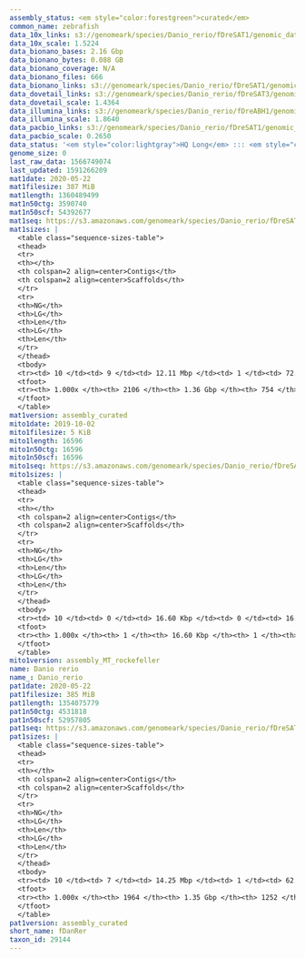 ```yaml
---
assembly_status: <em style="color:forestgreen">curated</em>
common_name: zebrafish
data_10x_links: s3://genomeark/species/Danio_rerio/fDreSAT1/genomic_data/10x/<br>
data_10x_scale: 1.5224
data_bionano_bases: 2.16 Gbp
data_bionano_bytes: 0.088 GB
data_bionano_coverage: N/A
data_bionano_files: 666
data_bionano_links: s3://genomeark/species/Danio_rerio/fDreSAT1/genomic_data/bionano/<br>
data_dovetail_links: s3://genomeark/species/Danio_rerio/fDreSAT3/genomic_data/dovetail/<br>
data_dovetail_scale: 1.4364
data_illumina_links: s3://genomeark/species/Danio_rerio/fDreABH1/genomic_data/illumina/<br>s3://genomeark/species/Danio_rerio/fDreTuH1/genomic_data/illumina/<br>
data_illumina_scale: 1.8640
data_pacbio_links: s3://genomeark/species/Danio_rerio/fDreSAT1/genomic_data/pacbio/<br>
data_pacbio_scale: 0.2650
data_status: '<em style="color:lightgray">HQ Long</em> ::: <em style="color:lightgray">Long</em> ::: <em style="color:lightgray">Short</em> ::: <em style="color:lightgray">Phasing</em> ::: <em style="color:lightgray">Scaffolding</em>'
genome_size: 0
last_raw_data: 1566749074
last_updated: 1591266209
mat1date: 2020-05-22
mat1filesize: 387 MiB
mat1length: 1360489499
mat1n50ctg: 3590740
mat1n50scf: 54392677
mat1seq: https://s3.amazonaws.com/genomeark/species/Danio_rerio/fDreSAT1/assembly_curated/fDreSAT1.mat.cur.20200522.fasta.gz
mat1sizes: |
  <table class="sequence-sizes-table">
  <thead>
  <tr>
  <th></th>
  <th colspan=2 align=center>Contigs</th>
  <th colspan=2 align=center>Scaffolds</th>
  </tr>
  <tr>
  <th>NG</th>
  <th>LG</th>
  <th>Len</th>
  <th>LG</th>
  <th>Len</th>
  </tr>
  </thead>
  <tbody>
  <tr><td> 10 </td><td> 9 </td><td> 12.11 Mbp </td><td> 1 </td><td> 72.59 Mbp </td></tr>  <tr><td> 20 </td><td> 22 </td><td> 8.09 Mbp </td><td> 4 </td><td> 59.97 Mbp </td></tr>  <tr><td> 30 </td><td> 42 </td><td> 5.79 Mbp </td><td> 6 </td><td> 59.35 Mbp </td></tr>  <tr><td> 40 </td><td> 68 </td><td> 4.64 Mbp </td><td> 8 </td><td> 55.94 Mbp </td></tr>  <tr style="background-color:#cccccc;"><td> 50 </td><td> 102 </td><td style="background-color:#88ff88;"> 3.59 Mbp </td><td> 11 </td><td style="background-color:#88ff88;"> 54.39 Mbp </td></tr>  <tr><td> 60 </td><td> 143 </td><td> 2.91 Mbp </td><td> 13 </td><td> 53.21 Mbp </td></tr>  <tr><td> 70 </td><td> 198 </td><td> 2.10 Mbp </td><td> 16 </td><td> 49.38 Mbp </td></tr>  <tr><td> 80 </td><td> 278 </td><td> 1.39 Mbp </td><td> 19 </td><td> 45.93 Mbp </td></tr>  <tr><td> 90 </td><td> 425 </td><td> 0.55 Mbp </td><td> 22 </td><td> 38.89 Mbp </td></tr>  <tr><td> 100 </td><td> 2105 </td><td> 1.02 Kbp </td><td> 753 </td><td> 1.02 Kbp </td></tr>  </tbody>
  <tfoot>
  <tr><th> 1.000x </th><th> 2106 </th><th> 1.36 Gbp </th><th> 754 </th><th> 1.36 Gbp </th></tr>
  </tfoot>
  </table>
mat1version: assembly_curated
mito1date: 2019-10-02
mito1filesize: 5 KiB
mito1length: 16596
mito1n50ctg: 16596
mito1n50scf: 16596
mito1seq: https://s3.amazonaws.com/genomeark/species/Danio_rerio/fDreSAT1/assembly_MT_rockefeller/fDreSAT1.MT.20191002.fasta.gz
mito1sizes: |
  <table class="sequence-sizes-table">
  <thead>
  <tr>
  <th></th>
  <th colspan=2 align=center>Contigs</th>
  <th colspan=2 align=center>Scaffolds</th>
  </tr>
  <tr>
  <th>NG</th>
  <th>LG</th>
  <th>Len</th>
  <th>LG</th>
  <th>Len</th>
  </tr>
  </thead>
  <tbody>
  <tr><td> 10 </td><td> 0 </td><td> 16.60 Kbp </td><td> 0 </td><td> 16.60 Kbp </td></tr>  <tr><td> 20 </td><td> 0 </td><td> 16.60 Kbp </td><td> 0 </td><td> 16.60 Kbp </td></tr>  <tr><td> 30 </td><td> 0 </td><td> 16.60 Kbp </td><td> 0 </td><td> 16.60 Kbp </td></tr>  <tr><td> 40 </td><td> 0 </td><td> 16.60 Kbp </td><td> 0 </td><td> 16.60 Kbp </td></tr>  <tr style="background-color:#cccccc;"><td> 50 </td><td> 0 </td><td style="background-color:#ff8888;"> 16.60 Kbp </td><td> 0 </td><td style="background-color:#ff8888;"> 16.60 Kbp </td></tr>  <tr><td> 60 </td><td> 0 </td><td> 16.60 Kbp </td><td> 0 </td><td> 16.60 Kbp </td></tr>  <tr><td> 70 </td><td> 0 </td><td> 16.60 Kbp </td><td> 0 </td><td> 16.60 Kbp </td></tr>  <tr><td> 80 </td><td> 0 </td><td> 16.60 Kbp </td><td> 0 </td><td> 16.60 Kbp </td></tr>  <tr><td> 90 </td><td> 0 </td><td> 16.60 Kbp </td><td> 0 </td><td> 16.60 Kbp </td></tr>  <tr><td> 100 </td><td> 0 </td><td> 16.60 Kbp </td><td> 0 </td><td> 16.60 Kbp </td></tr>  </tbody>
  <tfoot>
  <tr><th> 1.000x </th><th> 1 </th><th> 16.60 Kbp </th><th> 1 </th><th> 16.60 Kbp </th></tr>
  </tfoot>
  </table>
mito1version: assembly_MT_rockefeller
name: Danio rerio
name_: Danio_rerio
pat1date: 2020-05-22
pat1filesize: 385 MiB
pat1length: 1354075779
pat1n50ctg: 4531818
pat1n50scf: 52957805
pat1seq: https://s3.amazonaws.com/genomeark/species/Danio_rerio/fDreSAT1/assembly_curated/fDreSAT1.pat.cur.20200522.fasta.gz
pat1sizes: |
  <table class="sequence-sizes-table">
  <thead>
  <tr>
  <th></th>
  <th colspan=2 align=center>Contigs</th>
  <th colspan=2 align=center>Scaffolds</th>
  </tr>
  <tr>
  <th>NG</th>
  <th>LG</th>
  <th>Len</th>
  <th>LG</th>
  <th>Len</th>
  </tr>
  </thead>
  <tbody>
  <tr><td> 10 </td><td> 7 </td><td> 14.25 Mbp </td><td> 1 </td><td> 62.61 Mbp </td></tr>  <tr><td> 20 </td><td> 20 </td><td> 8.71 Mbp </td><td> 4 </td><td> 57.66 Mbp </td></tr>  <tr><td> 30 </td><td> 37 </td><td> 7.18 Mbp </td><td> 6 </td><td> 56.54 Mbp </td></tr>  <tr><td> 40 </td><td> 58 </td><td> 6.01 Mbp </td><td> 9 </td><td> 54.75 Mbp </td></tr>  <tr style="background-color:#cccccc;"><td> 50 </td><td> 84 </td><td style="background-color:#88ff88;"> 4.53 Mbp </td><td> 11 </td><td style="background-color:#88ff88;"> 52.96 Mbp </td></tr>  <tr><td> 60 </td><td> 118 </td><td> 3.51 Mbp </td><td> 14 </td><td> 50.01 Mbp </td></tr>  <tr><td> 70 </td><td> 163 </td><td> 2.58 Mbp </td><td> 16 </td><td> 49.74 Mbp </td></tr>  <tr><td> 80 </td><td> 225 </td><td> 1.74 Mbp </td><td> 19 </td><td> 46.41 Mbp </td></tr>  <tr><td> 90 </td><td> 344 </td><td> 0.71 Mbp </td><td> 22 </td><td> 39.02 Mbp </td></tr>  <tr><td> 100 </td><td> 1963 </td><td> 1.02 Kbp </td><td> 1251 </td><td> 1.02 Kbp </td></tr>  </tbody>
  <tfoot>
  <tr><th> 1.000x </th><th> 1964 </th><th> 1.35 Gbp </th><th> 1252 </th><th> 1.35 Gbp </th></tr>
  </tfoot>
  </table>
pat1version: assembly_curated
short_name: fDanRer
taxon_id: 29144
---
```

